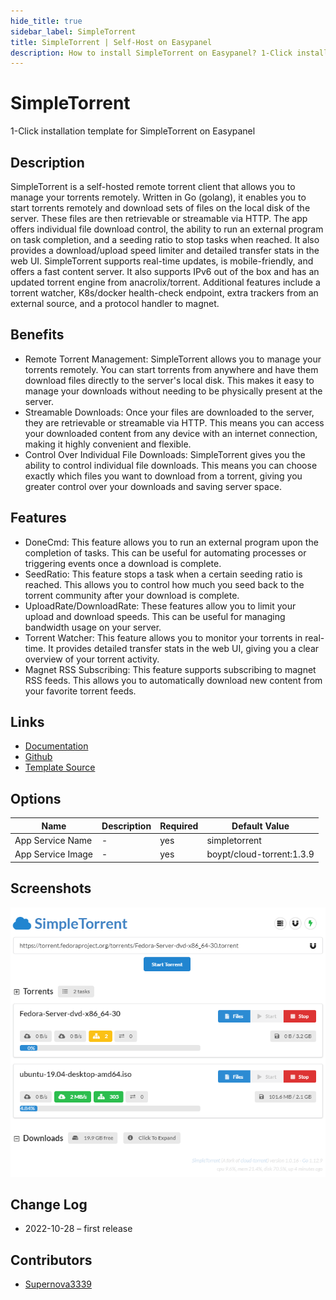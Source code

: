 ```yaml
---
hide_title: true
sidebar_label: SimpleTorrent
title: SimpleTorrent | Self-Host on Easypanel
description: How to install SimpleTorrent on Easypanel? 1-Click installation template for SimpleTorrent on Easypanel
---
```


<!-- generated -->

# SimpleTorrent

1-Click installation template for SimpleTorrent on Easypanel

## Description

SimpleTorrent is a self-hosted remote torrent client that allows you to manage your torrents remotely. Written in Go (golang), it enables you to start torrents remotely and download sets of files on the local disk of the server. These files are then retrievable or streamable via HTTP. The app offers individual file download control, the ability to run an external program on task completion, and a seeding ratio to stop tasks when reached. It also provides a download/upload speed limiter and detailed transfer stats in the web UI. SimpleTorrent supports real-time updates, is mobile-friendly, and offers a fast content server. It also supports IPv6 out of the box and has an updated torrent engine from anacrolix/torrent. Additional features include a torrent watcher, K8s/docker health-check endpoint, extra trackers from an external source, and a protocol handler to magnet.

## Benefits

- Remote Torrent Management: SimpleTorrent allows you to manage your torrents remotely. You can start torrents from anywhere and have them download files directly to the server's local disk. This makes it easy to manage your downloads without needing to be physically present at the server.
- Streamable Downloads: Once your files are downloaded to the server, they are retrievable or streamable via HTTP. This means you can access your downloaded content from any device with an internet connection, making it highly convenient and flexible.
- Control Over Individual File Downloads: SimpleTorrent gives you the ability to control individual file downloads. This means you can choose exactly which files you want to download from a torrent, giving you greater control over your downloads and saving server space.

## Features

- DoneCmd: This feature allows you to run an external program upon the completion of tasks. This can be useful for automating processes or triggering events once a download is complete.
- SeedRatio: This feature stops a task when a certain seeding ratio is reached. This allows you to control how much you seed back to the torrent community after your download is complete.
- UploadRate/DownloadRate: These features allow you to limit your upload and download speeds. This can be useful for managing bandwidth usage on your server.
- Torrent Watcher: This feature allows you to monitor your torrents in real-time. It provides detailed transfer stats in the web UI, giving you a clear overview of your torrent activity.
- Magnet RSS Subscribing: This feature supports subscribing to magnet RSS feeds. This allows you to automatically download new content from your favorite torrent feeds.

## Links

- [Documentation](https://github.com/boypt/simple-torrent/wiki)
- [Github](https://github.com/boypt/simple-torrent)
- [Template Source](https://github.com/easypanel-io/templates/tree/main/templates/simpletorrent)

## Options

Name | Description | Required | Default Value
-|-|-|-
App Service Name | - | yes | simpletorrent
App Service Image | - | yes | boypt/cloud-torrent:1.3.9

## Screenshots

![SimpleTorrent Screenshot](./assets/screenshot.png)

## Change Log

- 2022-10-28 – first release

## Contributors

- [Supernova3339](https://github.com/Supernova3339)

